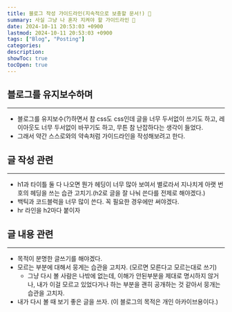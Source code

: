 ```yaml
---
title: 블로그 작성 가이드라인(지속적으로 보충할 문서!) 📝
summary: 사실 그냥 나 혼자 지켜야 할 가이드라인 🤔
date: 2024-10-11 20:53:03 +0900
lastmod: 2024-10-11 20:53:03 +0900
tags: ["Blog", "Posting"]
categories: 
description: 
showToc: true
tocOpen: true
---
```


## 블로그를 유지보수하며
---
- 블로그를 유지보수(?)하면서 참 css도 css인데 글을 너무 두서없이 쓰기도 하고, 레이아웃도 너무 두서없이 바꾸기도 하고, 무튼 참 난잡하다는 생각이 들었다.
- 그래서 약간 스스로와의 약속처럼 가이드라인을 작성해보려고 한다.


## 글 작성 관련
---
- h1과 타이틀 둘 다 나오면 뭔가 헤딩이 너무 많아 보여서 별로라서 지나치게 아랫 번호의 헤딩을 쓰는 습관 고치기.(h2로 글을 잘 나눠 쓴다를 전제로 해야겠다.)
- 백틱과 코드블럭을 너무 많이 쓴다. 꼭 필요한 경우에만 써야겠다.
- hr 라인을 h2마다 붙이자

## 글 내용 관련
---
- 목적이 분명한 글쓰기를 해야겠다.
- 모르는 부분에 대해서 뭉게는 습관을 고치자. (모르면 모른다고 모르는대로 쓰기)
  - 그냥 다시 볼 사람은 나밖에 없는데, 이해가 안된부분을 제대로 명시하지 않거나, 내가 이걸 모르고 있었다거나 하는 부분을 괜히 공개하는 것 같아서 뭉개는 습관을 고치자.
- 내가 다시 볼 때 보기 좋은 글을 쓰자. (이 블로그의 목적은 개인 아카이브용이다.)
